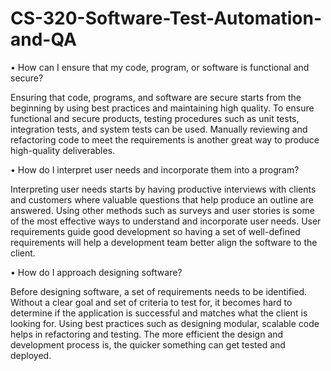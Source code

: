 # CS-320-Software-Test-Automation-and-QA

•	How can I ensure that my code, program, or software is functional and secure?

  Ensuring that code, programs, and software are secure starts from the beginning by using best practices and maintaining high quality. To ensure functional and secure products, testing procedures such as unit tests, integration tests, and system tests can be used. 
Manually reviewing and refactoring code to meet the requirements is another great way to produce high-quality deliverables. 
  
•	How do I interpret user needs and incorporate them into a program?

  Interpreting user needs starts by having productive interviews with clients and customers where valuable questions that help produce an outline are answered. Using other methods such as surveys and user stories is some of the most effective ways to understand and 
incorporate user needs. User requirements guide good development so having a set of well-defined requirements will help a development team better align the software to the client.
  
•	How do I approach designing software?

  Before designing software, a set of requirements needs to be identified. Without a clear goal and set of criteria to test for, it becomes hard to determine if the application is successful and matches what the client is looking for. Using best practices such as 
designing modular, scalable code helps in refactoring and testing. The more efficient the design and development process is, the quicker something can get tested and deployed. 
